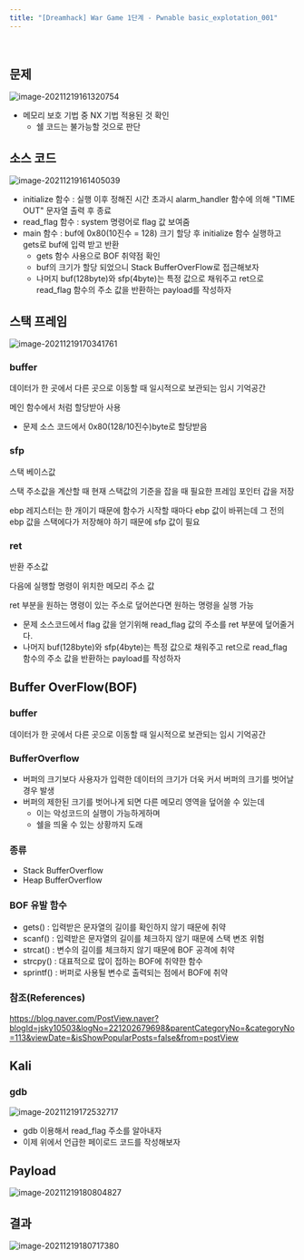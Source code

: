 ```yaml
---
title: "[Dreamhack] War Game 1단계 - Pwnable basic_explotation_001"
---
```


<br>

## 문제

![image-20211219161320754](image-20211219161320754.png)

- 메모리 보호 기법 중 NX 기법 적용된 것 확인
  - 쉘 코드는 불가능할 것으로 판단



## 소스 코드

![image-20211219161405039](image-20211219161405039.png)

- initialize 함수 : 실행 이후 정해진 시간 초과시 alarm_handler 함수에 의해  "TIME OUT" 문자열 출력 후 종료 
- read_flag 함수 : system 명령어로 flag 값 보여줌
- main 함수 : buf에 0x80(10진수 = 128) 크기 할당 후 initialize 함수 실행하고 gets로 buf에 입력 받고 반환
  - gets 함수 사용으로 BOF 취약점 확인
  - buf의 크기가 할당 되었으니 Stack BufferOverFlow로 접근해보자
  - 나머지 buf(128byte)와 sfp(4byte)는 특정 값으로 채워주고 ret으로 read_flag 함수의 주소 값을 반환하는 payload를 작성하자



## 스택 프레임

![image-20211219170341761](image-20211219170341761.png)

### buffer

데이터가 한 곳에서 다른 곳으로 이동할 때 일시적으로 보관되는 임시 기억공간

메인 함수에서 처럼 할당받아 사용

- 문제 소스 코드에서 0x80(128/10진수)byte로 할당받음

### sfp

스택 베이스값

스택 주소값을 계산할 때 현재 스택값의 기준을 잡을 때 필요한 프레임 포인터 갑을 저장

ebp 레지스터는 한 개이기 때문에 함수가 시작할 때마다 ebp 값이 바뀌는데 그 전의 ebp 값을 스택에다가 저장해야 하기 때문에 sfp 값이 필요

### ret 

반환 주소값

다음에 실행할 명령이 위치한 메모리 주소 값

ret 부분을 원하는 명령이 있는 주소로 덮어쓴다면 원하는 명령을 실행 가능

- 문제 소스코드에서 flag 값을 얻기위해 read_flag 값의 주소를 ret 부분에 덮어줄거다.
- 나머지 buf(128byte)와 sfp(4byte)는 특정 값으로 채워주고 ret으로 read_flag 함수의 주소 값을 반환하는 payload를 작성하자



## Buffer OverFlow(BOF)

### buffer 

데이터가 한 곳에서 다른 곳으로 이동할 때 일시적으로 보관되는 임시 기억공간

### BufferOverflow

- 버퍼의 크기보다 사용자가 입력한 데이터의 크기가 더욱 커서 버퍼의 크기를 벗어날 경우 발생
- 버퍼의 제한된 크기를 벗어나게 되면 다른 메모리 영역을 덮어쓸 수 있는데
  - 이는 악성코드의 실행이 가능하게하며
  - 쉘을 띄울 수 있는 상황까지 도래

### 종류

- Stack BufferOverflow
- Heap BufferOverflow

### BOF 유발 함수

- gets() : 입력받은 문자열의 길이를 확인하지 않기 때문에 취약
- scanf() : 입력받은 문자열의 길이를 체크하지 않기 때문에 스택 변조 위험
- strcat() : 변수의 길이를 체크하지 않기 때문에 BOF 공격에 취약
- strcpy() : 대표적으로 많이 접하는 BOF에 취약한 함수
- sprintf() : 버퍼로 사용될 변수로 출력되는 점에서 BOF에 취약

### 참조(References)

https://blog.naver.com/PostView.naver?blogId=jsky10503&logNo=221202679698&parentCategoryNo=&categoryNo=113&viewDate=&isShowPopularPosts=false&from=postView



## Kali

### gdb

![image-20211219172532717](image-20211219172532717.png)

- gdb 이용해서 read_flag 주소를 알아내자	
- 이제 위에서 언급한 페이로드 코드를 작성해보자



## Payload

![image-20211219180804827](image-20211219180804827.png)



## 결과

![image-20211219180717380](image-20211219180717380.png)
